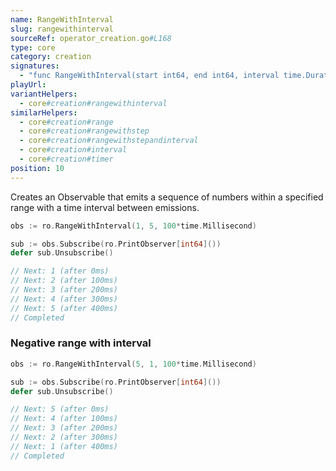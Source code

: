 ```yaml
---
name: RangeWithInterval
slug: rangewithinterval
sourceRef: operator_creation.go#L168
type: core
category: creation
signatures:
  - "func RangeWithInterval(start int64, end int64, interval time.Duration)"
playUrl:
variantHelpers:
  - core#creation#rangewithinterval
similarHelpers:
  - core#creation#range
  - core#creation#rangewithstep
  - core#creation#rangewithstepandinterval
  - core#creation#interval
  - core#creation#timer
position: 10
---
```


Creates an Observable that emits a sequence of numbers within a specified range with a time interval between emissions.

```go
obs := ro.RangeWithInterval(1, 5, 100*time.Millisecond)

sub := obs.Subscribe(ro.PrintObserver[int64]())
defer sub.Unsubscribe()

// Next: 1 (after 0ms)
// Next: 2 (after 100ms)
// Next: 3 (after 200ms)
// Next: 4 (after 300ms)
// Next: 5 (after 400ms)
// Completed
```

### Negative range with interval

```go
obs := ro.RangeWithInterval(5, 1, 100*time.Millisecond)

sub := obs.Subscribe(ro.PrintObserver[int64]())
defer sub.Unsubscribe()

// Next: 5 (after 0ms)
// Next: 4 (after 100ms)
// Next: 3 (after 200ms)
// Next: 2 (after 300ms)
// Next: 1 (after 400ms)
// Completed
```